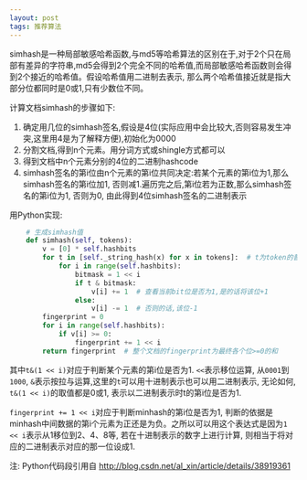 ```yaml
---
layout: post
tags: 推荐算法
---
```


simhash是一种局部敏感哈希函数,与md5等哈希算法的区别在于,对于2个只在局部有差异的字符串,md5会得到2个完全不同的哈希值,而局部敏感哈希函数则会得到2个接近的哈希值。假设哈希值用二进制去表示, 那么两个哈希值接近就是指大部分位都同时是0或1,只有少数位不同。

计算文档simhash的步骤如下:

1. 确定用几位的simhash签名,假设是4位(实际应用中会比较大,否则容易发生冲突,这里用4是为了解释方便),初始化为0000
2. 分割文档,得到n个元素。用分词方式或shingle方式都可以
3. 得到文档中n个元素分别的4位的二进制hashcode
4. simhash签名的第i位由n个元素的第i位共同决定:若某个元素的第i位为1,那么simhash签名的第i位加1, 否则减1.遍历完之后,第i位若为正数,那么simhash签名的第i位为1, 否则为0, 由此得到4位simhash签名的二进制表示

用Python实现:

```python
    # 生成simhash值
    def simhash(self, tokens):
        v = [0] * self.hashbits
        for t in [self._string_hash(x) for x in tokens]:  # t为token的普通hash值
            for i in range(self.hashbits):
                bitmask = 1 << i
                if t & bitmask:
                    v[i] += 1  # 查看当前bit位是否为1,是的话将该位+1
                else:
                    v[i] -= 1  # 否则的话,该位-1
        fingerprint = 0
        for i in range(self.hashbits):
            if v[i] >= 0:
                fingerprint += 1 << i
        return fingerprint  # 整个文档的fingerprint为最终各个位>=0的和
```

其中```t&(1 << i)```对应于判断某个元素的第i位是否为1. ```<<```表示移位运算, 从```0001```到```1000```, ```&```表示按拉与运算,这里的```t```可以用十进制表示也可以用二进制表示, 无论如何, ```t&(1 << i)```的取值都是0或1, 表示以二进制表示时t的第i位是否为1.

```fingerprint += 1 << i```对应于判断minhash的第i位是否为1, 判断的依据是minhash中间数据的第i个元素为正还是为负。之所以可以用这个表达式是因为```1 << i```表示从1移位到2、4、8等, 若在十进制表示的数字上进行计算, 则相当于将对应的二进制表示对应的那一位设成1.

注: Python代码段引用自 http://blog.csdn.net/al_xin/article/details/38919361

